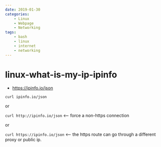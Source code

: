 ```yaml
---
date: 2019-01-30
categories:
    - Linux
    - Webpage
    - Networking
tags:
    - bash
    - linux
    - internet
    - networking
---
```


# linux-what-is-my-ip-ipinfo

* <https://ipinfo.io/json>

`curl ipinfo.io/json`

or

`curl http://ipinfo.io/json` <-- force a non-https connection

or

`curl https://ipinfo.io/json` <-- the https route can go through a different proxy or public ip.
